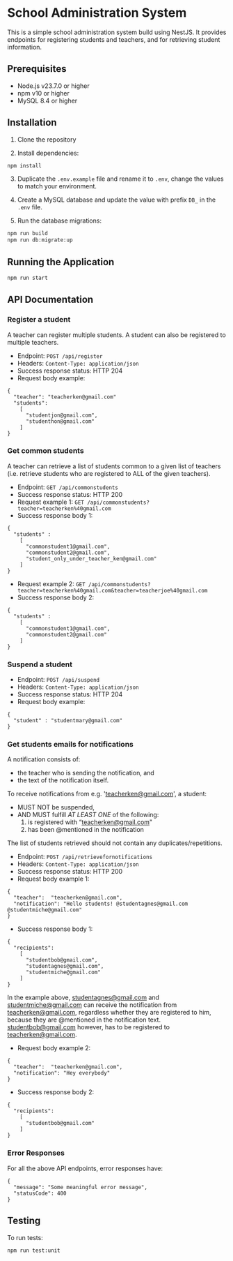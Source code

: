 # School Administration System

This is a simple school administration system build using NestJS. It provides endpoints for registering students and teachers, and for retrieving student information.

## Prerequisites

- Node.js v23.7.0 or higher
- npm v10 or higher
- MySQL 8.4 or higher

## Installation

1. Clone the repository

2. Install dependencies:

```bash
npm install
```

3. Duplicate the `.env.example` file and rename it to `.env`, change the values to match your environment.

4. Create a MySQL database and update the value with prefix `DB_` in the `.env` file.

5. Run the database migrations:

```bash
npm run build
npm run db:migrate:up
```

## Running the Application

```bash
npm run start
```

## API Documentation

### Register a student

A teacher can register multiple students. A student can also be registered to multiple teachers.

- Endpoint: `POST /api/register`
- Headers: `Content-Type: application/json`
- Success response status: HTTP 204
- Request body example:

```
{
  "teacher": "teacherken@gmail.com"
  "students":
    [
      "studentjon@gmail.com",
      "studenthon@gmail.com"
    ]
}
```

### Get common students

A teacher can retrieve a list of students common to a given list of teachers (i.e. retrieve students who are registered to ALL of the given teachers).

- Endpoint: `GET /api/commonstudents`
- Success response status: HTTP 200
- Request example 1: `GET /api/commonstudents?teacher=teacherken%40gmail.com`
- Success response body 1:

```
{
  "students" :
    [
      "commonstudent1@gmail.com",
      "commonstudent2@gmail.com",
      "student_only_under_teacher_ken@gmail.com"
    ]
}
```

- Request example 2: `GET /api/commonstudents?teacher=teacherken%40gmail.com&teacher=teacherjoe%40gmail.com`
- Success response body 2:

```
{
  "students" :
    [
      "commonstudent1@gmail.com",
      "commonstudent2@gmail.com"
    ]
}
```

### Suspend a student

- Endpoint: `POST /api/suspend`
- Headers: `Content-Type: application/json`
- Success response status: HTTP 204
- Request body example:

```
{
  "student" : "studentmary@gmail.com"
}
```

### Get students emails for notifications

A notification consists of:

- the teacher who is sending the notification, and
- the text of the notification itself.

To receive notifications from e.g. 'teacherken@gmail.com', a student:

- MUST NOT be suspended,
- AND MUST fulfill _AT LEAST ONE_ of the following:
  1. is registered with “teacherken@gmail.com"
  2. has been @mentioned in the notification

The list of students retrieved should not contain any duplicates/repetitions.

- Endpoint: `POST /api/retrievefornotifications`
- Headers: `Content-Type: application/json`
- Success response status: HTTP 200
- Request body example 1:

```
{
  "teacher":  "teacherken@gmail.com",
  "notification": "Hello students! @studentagnes@gmail.com @studentmiche@gmail.com"
}
```

- Success response body 1:

```
{
  "recipients":
    [
      "studentbob@gmail.com",
      "studentagnes@gmail.com",
      "studentmiche@gmail.com"
    ]
}
```

In the example above, studentagnes@gmail.com and studentmiche@gmail.com can receive the notification from teacherken@gmail.com, regardless whether they are registered to him, because they are @mentioned in the notification text. studentbob@gmail.com however, has to be registered to teacherken@gmail.com.

- Request body example 2:

```
{
  "teacher":  "teacherken@gmail.com",
  "notification": "Hey everybody"
}
```

- Success response body 2:

```
{
  "recipients":
    [
      "studentbob@gmail.com"
    ]
}
```

### Error Responses

For all the above API endpoints, error responses have:

```
{
  "message": "Some meaningful error message",
  "statusCode": 400
}
```

## Testing

To run tests:

```bash
npm run test:unit
```
